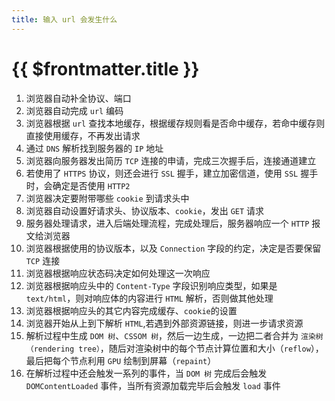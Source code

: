 ```yaml
---
title: 输入 url 会发生什么
---
```


# {{ $frontmatter.title }}

1. 浏览器自动补全协议、端口
2. 浏览器自动完成 `url` 编码
3. 浏览器根据 `url` 查找本地缓存，根据缓存规则看是否命中缓存，若命中缓存则直接使用缓存，不再发出请求
4. 通过 `DNS` 解析找到服务器的 `IP` 地址
5. 浏览器向服务器发出简历 `TCP` 连接的申请，完成三次握手后，连接通道建立
6. 若使用了 `HTTPS` 协议，则还会进行 `SSL` 握手，建立加密信道，使用 `SSL` 握手时，会确定是否使用 `HTTP2`
7. 浏览器决定要附带哪些 `cookie` 到请求头中
8. 浏览器自动设置好请求头、协议版本、`cookie`，发出 `GET` 请求
9. 服务器处理请求，进入后端处理流程，完成处理后，服务器响应一个 `HTTP` 报文给浏览器
10. 浏览器根据使用的协议版本，以及 `Connection` 字段的约定，决定是否要保留 `TCP` 连接
11. 浏览器根据响应状态码决定如何处理这一次响应
12. 浏览器根据响应头中的 `Content-Type` 字段识别响应类型，如果是 `text/html`，则对响应体的内容进行 `HTML` 解析，否则做其他处理
13. 浏览器根据响应头的其它内容完成缓存、`cookie`的设置
14. 浏览器开始从上到下解析 `HTML`,若遇到外部资源链接，则进一步请求资源
15. 解析过程中生成 `DOM 树`、`CSSOM 树`，然后一边生成，一边把二者合并为 `渲染树（rendering tree）`，随后对渲染树中的每个节点计算位置和大小（`reflow`），最后把每个节点利用 `GPU` 绘制到屏幕（`repaint`）
16. 在解析过程中还会触发一系列的事件，当 `DOM 树` 完成后会触发 `DOMContentLoaded` 事件，当所有资源加载完毕后会触发 `load` 事件
